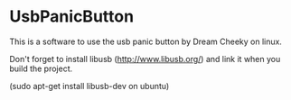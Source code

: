 UsbPanicButton
==============

This is a software to use the usb panic button by Dream Cheeky on linux.

Don't forget to install libusb (http://www.libusb.org/) and link it when you build the project.

(sudo apt-get install libusb-dev on ubuntu)


